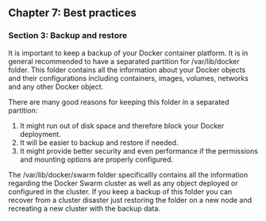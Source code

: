 ## Chapter 7: Best practices

### Section 3: Backup and restore

It is important to keep a backup of your Docker container platform.
It is in general recommended to have a separated partition for /var/lib/docker folder.
This folder contains all the information about your Docker objects and their configurations including containers, images, volumes, networks and any other Docker object.

There are many good reasons for keeping this folder in a separated partition:
1. It might run out of disk space and therefore block your Docker deployment.
2. It will be easier to backup and restore if needed.
3. It might provide better security and even performance if the permissions and mounting options are properly configured.

The /var/lib/docker/swarm folder specificallly contains all the information regarding the Docker Swarm cluster as well as any object deployed or configured in the cluster.
If you keep a backup of this folder you can recover from a cluster disaster just restoring the folder on a new node and recreating a new cluster with the backup data.
